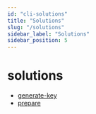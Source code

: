 ```yaml
---
id: "cli-solutions"
title: "Solutions"
slug: "/solutions"
sidebar_label: "Solutions"
sidebar_position: 5
---
```


# solutions

* [generate-key](/cli/solutions/generate-key)
* [prepare](/cli/solutions/prepare)